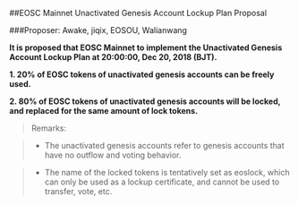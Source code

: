 
##EOSC Mainnet Unactivated Genesis Account Lockup Plan Proposal


###Proposer: Awake, jiqix, EOSOU, Walianwang

**It is proposed that EOSC Mainnet to implement the Unactivated Genesis Account Lockup Plan at 20:00:00, Dec 20, 2018 (BJT).**

 
**1. 20% of EOSC tokens of unactivated genesis accounts can be freely used.**


**2. 80% of EOSC tokens of unactivated genesis accounts will be locked, and replaced for the same amount of lock tokens.**

>  Remarks:


> - The unactivated genesis accounts refer to genesis accounts that have no outflow and voting behavior.

> - The name of the locked tokens is tentatively set as eoslock, which can only be used as a lockup certificate, and cannot be used to transfer, vote, etc.
